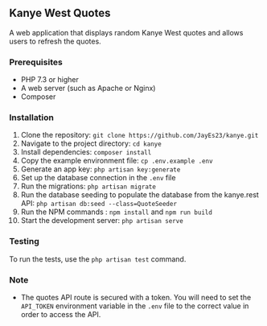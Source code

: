 ## Kanye West Quotes

A web application that displays random Kanye West quotes and allows users to refresh the quotes.

### Prerequisites

- PHP 7.3 or higher
- A web server (such as Apache or Nginx)
- Composer

### Installation

1. Clone the repository: `git clone https://github.com/JayEs23/kanye.git`
2. Navigate to the project directory: `cd kanye`
3. Install dependencies: `composer install`
4. Copy the example environment file: `cp .env.example .env`
5. Generate an app key: `php artisan key:generate`
6. Set up the database connection in the `.env` file
7. Run the migrations: `php artisan migrate`
8. Run the database seeding to populate the database from the kanye.rest API: `php artisan db:seed --class=QuoteSeeder`
9. Run the NPM commands : `npm install` and `npm run build`
9. Start the development server: `php artisan serve`

### Testing

To run the tests, use the `php artisan test` command.

### Note

- The quotes API route is secured with a token. You will need to set the `API_TOKEN` environment variable in the `.env` file to the correct value in order to access the API.

